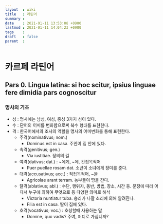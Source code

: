 ```yaml
---
layout  : wiki
title   : 라틴어
summary :
date    : 2021-01-11 13:53:08 +0900
lastmod : 2021-01-11 14:04:23 +0900
tags    :
draft   : false
parent  :
---
```


# 카르페 라틴어
## Pars 0. Lingua latina: si hoc scitur, ipsius linguae fere dimidia pars cognoscitur
### 명사의 기초
 * 성 : 명사에는 남성, 여성, 중성 3가지 성이 있다.
 * 수 : 단어의 어미를 변화함으로써 복수 형태를 표현한다.
 * 격 : 한국어에서의 조사의 역할을 명사의 어미변화를 통해 표현한다.
   * 주격(nominativus; nom.)
     * Dominus est in casa. 주인이 집 안에 있다.
   * 속격(genitivus; gen.)
     * Via iustitiae. 정의의 길
   * 여격(dativus; dat.) : ~에게, ~에, 간접목적어
     * Puer puellae rosam dat. 소년이 소녀에게 장미를 준다.
   * 대격(accusativus; acc.) : 직접목적어, ~을
     * Agricolae arant terram. 농부들이 땅을 간다.
   * 탈격(ablativus; abl.) : 수단, 행위자, 동반, 방법, 장소, 시간 등. 문장에 따라 어디서 누구에 의하여 무엇으로 등 다양한 의미로 해석
     * Victoria nuntiatur tuba. 승리가 나팔 소리에 의해 알려진다.
     * Filia est in casa. 딸이 집에 있다.
   * 호격(vocativus; voc.) : 호칭할때 사용하는 말
     * Domine, quo vadis? 주여, 어디로 가십니까?
